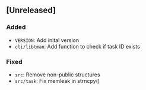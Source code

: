 ## [Unreleased]

### Added

- `VERSION`: Add inital version
- `cli/libtman`: Add function to check if task ID exists

### Fixed

- `src`: Remove non-public structures
- `src/task`: Fix memleak in strncpy()
